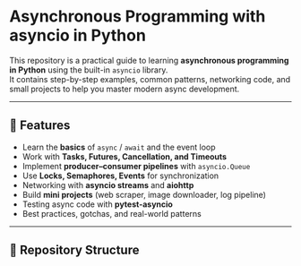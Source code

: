 # Asynchronous Programming with asyncio in Python

This repository is a practical guide to learning **asynchronous programming in Python** using the built-in `asyncio` library.  
It contains step-by-step examples, common patterns, networking code, and small projects to help you master modern async development.

---

## 🚀 Features

- Learn the **basics** of `async` / `await` and the event loop  
- Work with **Tasks, Futures, Cancellation, and Timeouts**  
- Implement **producer–consumer pipelines** with `asyncio.Queue`  
- Use **Locks, Semaphores, Events** for synchronization  
- Networking with **asyncio streams** and **aiohttp**  
- Build **mini projects** (web scraper, image downloader, log pipeline)  
- Testing async code with **pytest-asyncio**  
- Best practices, gotchas, and real-world patterns  

---

## 📂 Repository Structure

